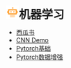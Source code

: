 <img src="assets/ML.svg" width="30px"><strong style="font-size: 26px">机器学习</strong></img>

* [西瓜书](notes/机器学习/西瓜书.md)
* [CNN Demo](notes/机器学习/CNN_Demo.md)
* [Pytorch基础](notes/机器学习/Pytorch.md)
* [Pytorch数据增强](notes/机器学习/torchvision.transforms.md)